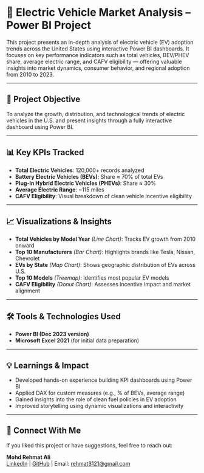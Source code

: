 # 🔋 Electric Vehicle Market Analysis – Power BI Project

This project presents an in-depth analysis of electric vehicle (EV) adoption trends across the United States using interactive Power BI dashboards. It focuses on key performance indicators such as total vehicles, BEV/PHEV share, average electric range, and CAFV eligibility — offering valuable insights into market dynamics, consumer behavior, and regional adoption from 2010 to 2023.

---

## 📌 Project Objective

To analyze the growth, distribution, and technological trends of electric vehicles in the U.S. and present insights through a fully interactive dashboard using Power BI.

---

## 📊 Key KPIs Tracked

- **Total Electric Vehicles**: 120,000+ records analyzed
- **Battery Electric Vehicles (BEVs)**: Share ≈ 70% of total EVs
- **Plug-in Hybrid Electric Vehicles (PHEVs)**: Share ≈ 30%
- **Average Electric Range**: ~115 miles
- **CAFV Eligibility**: Visual breakdown of clean vehicle incentive eligibility

---

## 📈 Visualizations & Insights

- **Total Vehicles by Model Year** *(Line Chart)*: Tracks EV growth from 2010 onward
- **Top 10 Manufacturers** *(Bar Chart)*: Highlights brands like Tesla, Nissan, Chevrolet
- **EVs by State** *(Map Chart)*: Shows geographic distribution of EVs across U.S.
- **Top 10 Models** *(Treemap)*: Identifies most popular EV models
- **CAFV Eligibility** *(Donut Chart)*: Assesses incentive impact and market alignment

---

## 🛠 Tools & Technologies Used

- **Power BI (Dec 2023 version)**
- **Microsoft Excel 2021** (for initial data preparation)

---


## 💡 Learnings & Impact

- Developed hands-on experience building KPI dashboards using Power BI
- Applied DAX for custom measures (e.g., % of BEVs, average range)
- Gained insights into the role of clean fuel policies in EV adoption
- Improved storytelling using dynamic visualizations and interactivity

---

## 🤝 Connect With Me

If you liked this project or have suggestions, feel free to reach out:

**Mohd Rehmat Ali**  
[LinkedIn](https://www.linkedin.com/in/rehmat3121) | [GitHub](https://github.com/rehmat3121) | Email: rehmat3121@gmail.com

